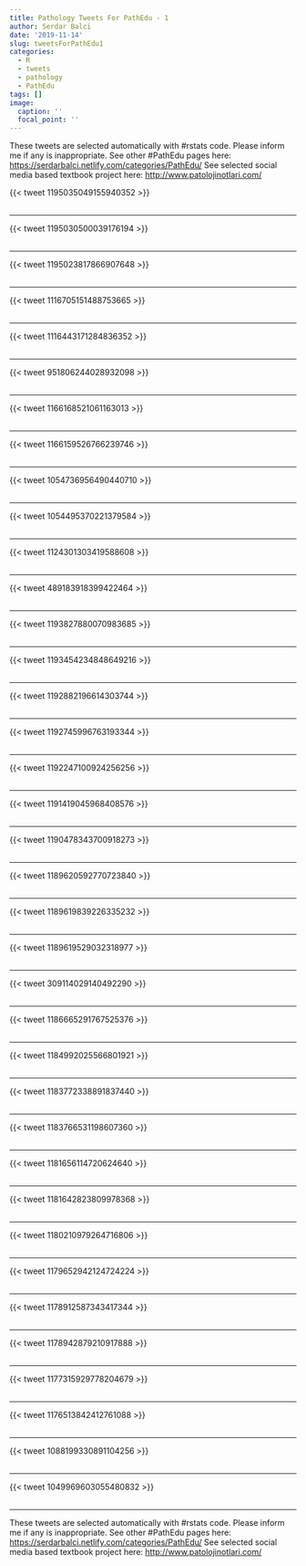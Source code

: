 ```yaml
---
title: Pathology Tweets For PathEdu - 1
author: Serdar Balci
date: '2019-11-14'
slug: tweetsForPathEdu1
categories:
  - R
  - tweets
  - pathology
  - PathEdu
tags: []
image:
  caption: ''
  focal_point: ''
---
```



These tweets are selected automatically with #rstats code. Please inform me if any is inappropriate.
See other #PathEdu pages here: https://serdarbalci.netlify.com/categories/PathEdu/ 
See selected social media based textbook project here: http://www.patolojinotlari.com/

{{< tweet 1195035049155940352 >}}
<br>
<br>
<hr>
{{< tweet 1195030500039176194 >}}
<br>
<br>
<hr>
{{< tweet 1195023817866907648 >}}
<br>
<br>
<hr>
{{< tweet 1116705151488753665 >}}
<br>
<br>
<hr>
{{< tweet 1116443171284836352 >}}
<br>
<br>
<hr>
{{< tweet 951806244028932098 >}}
<br>
<br>
<hr>
{{< tweet 1166168521061163013 >}}
<br>
<br>
<hr>
{{< tweet 1166159526766239746 >}}
<br>
<br>
<hr>
{{< tweet 1054736956490440710 >}}
<br>
<br>
<hr>
{{< tweet 1054495370221379584 >}}
<br>
<br>
<hr>
{{< tweet 1124301303419588608 >}}
<br>
<br>
<hr>
{{< tweet 489183918399422464 >}}
<br>
<br>
<hr>
{{< tweet 1193827880070983685 >}}
<br>
<br>
<hr>
{{< tweet 1193454234848649216 >}}
<br>
<br>
<hr>
{{< tweet 1192882196614303744 >}}
<br>
<br>
<hr>
{{< tweet 1192745996763193344 >}}
<br>
<br>
<hr>
{{< tweet 1192247100924256256 >}}
<br>
<br>
<hr>
{{< tweet 1191419045968408576 >}}
<br>
<br>
<hr>
{{< tweet 1190478343700918273 >}}
<br>
<br>
<hr>
{{< tweet 1189620592770723840 >}}
<br>
<br>
<hr>
{{< tweet 1189619839226335232 >}}
<br>
<br>
<hr>
{{< tweet 1189619529032318977 >}}
<br>
<br>
<hr>
{{< tweet 309114029140492290 >}}
<br>
<br>
<hr>
{{< tweet 1186665291767525376 >}}
<br>
<br>
<hr>
{{< tweet 1184992025566801921 >}}
<br>
<br>
<hr>
{{< tweet 1183772338891837440 >}}
<br>
<br>
<hr>
{{< tweet 1183766531198607360 >}}
<br>
<br>
<hr>
{{< tweet 1181656114720624640 >}}
<br>
<br>
<hr>
{{< tweet 1181642823809978368 >}}
<br>
<br>
<hr>
{{< tweet 1180210979264716806 >}}
<br>
<br>
<hr>
{{< tweet 1179652942124724224 >}}
<br>
<br>
<hr>
{{< tweet 1178912587343417344 >}}
<br>
<br>
<hr>
{{< tweet 1178942879210917888 >}}
<br>
<br>
<hr>
{{< tweet 1177315929778204679 >}}
<br>
<br>
<hr>
{{< tweet 1176513842412761088 >}}
<br>
<br>
<hr>
{{< tweet 1088199330891104256 >}}
<br>
<br>
<hr>
{{< tweet 1049969603055480832 >}}
<br>
<br>
<hr>


These tweets are selected automatically with #rstats code. Please inform me if any is inappropriate.
See other #PathEdu pages here: https://serdarbalci.netlify.com/categories/PathEdu/ 
See selected social media based textbook project here: http://www.patolojinotlari.com/
